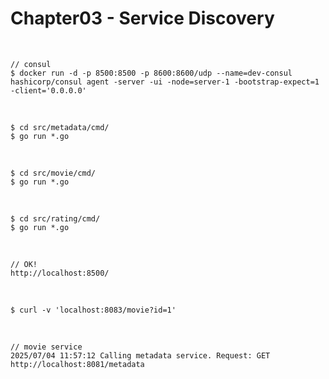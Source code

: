 # Chapter03 - Service Discovery

<br/>

```
// consul
$ docker run -d -p 8500:8500 -p 8600:8600/udp --name=dev-consul hashicorp/consul agent -server -ui -node=server-1 -bootstrap-expect=1 -client='0.0.0.0'
```



<br/>

```
$ cd src/metadata/cmd/
$ go run *.go
```

<br/>


```
$ cd src/movie/cmd/
$ go run *.go
```

<br/>


```
$ cd src/rating/cmd/
$ go run *.go
```

<br/>

```
// OK!
http://localhost:8500/
```

<br/>

```
$ curl -v 'localhost:8083/movie?id=1'
```


<br/>

```
// movie service
2025/07/04 11:57:12 Calling metadata service. Request: GET http://localhost:8081/metadata
```